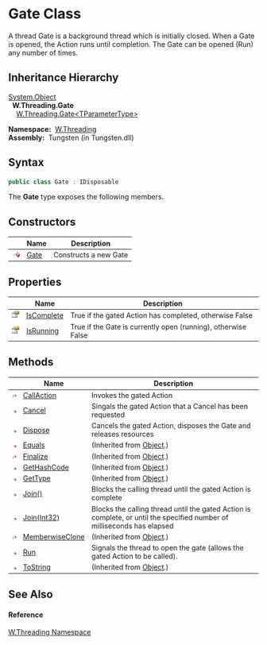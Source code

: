 Gate Class
==========
   A thread Gate is a background thread which is initially closed. When a Gate is opened, the Action runs until completion. The Gate can be opened (Run) any number of times.


Inheritance Hierarchy
---------------------
[System.Object][1]  
  **W.Threading.Gate**  
    [W.Threading.Gate&lt;TParameterType>][2]  

  **Namespace:**  [W.Threading][3]  
  **Assembly:**  Tungsten (in Tungsten.dll)

Syntax
------

```csharp
public class Gate : IDisposable
```

The **Gate** type exposes the following members.


Constructors
------------

                 | Name      | Description           
---------------- | --------- | --------------------- 
![Public method] | [Gate][4] | Constructs a new Gate 


Properties
----------

                   | Name            | Description                                                   
------------------ | --------------- | ------------------------------------------------------------- 
![Public property] | [IsComplete][5] | True if the gated Action has completed, otherwise False       
![Public property] | [IsRunning][6]  | True if the Gate is currently open (running), otherwise False 


Methods
-------

                    | Name                  | Description                                                                                                             
------------------- | --------------------- | ----------------------------------------------------------------------------------------------------------------------- 
![Protected method] | [CallAction][7]       | Invokes the gated Action                                                                                                
![Public method]    | [Cancel][8]           | Singals the gated Action that a Cancel has been requested                                                               
![Public method]    | [Dispose][9]          | Cancels the gated Action, disposes the Gate and releases resources                                                      
![Public method]    | [Equals][10]          | (Inherited from [Object][1].)                                                                                           
![Protected method] | [Finalize][11]        | (Inherited from [Object][1].)                                                                                           
![Public method]    | [GetHashCode][12]     | (Inherited from [Object][1].)                                                                                           
![Public method]    | [GetType][13]         | (Inherited from [Object][1].)                                                                                           
![Public method]    | [Join()][14]          | Blocks the calling thread until the gated Action is complete                                                            
![Public method]    | [Join(Int32)][15]     | Blocks the calling thread until the gated Action is complete, or until the specified number of milliseconds has elapsed 
![Protected method] | [MemberwiseClone][16] | (Inherited from [Object][1].)                                                                                           
![Public method]    | [Run][17]             | Signals the thread to open the gate (allows the gated Action to be called).                                             
![Public method]    | [ToString][18]        | (Inherited from [Object][1].)                                                                                           


See Also
--------

#### Reference
[W.Threading Namespace][3]  

[1]: http://msdn.microsoft.com/en-us/library/e5kfa45b
[2]: ../Gate_1/README.md
[3]: ../README.md
[4]: _ctor.md
[5]: IsComplete.md
[6]: IsRunning.md
[7]: CallAction.md
[8]: Cancel.md
[9]: Dispose.md
[10]: http://msdn.microsoft.com/en-us/library/bsc2ak47
[11]: http://msdn.microsoft.com/en-us/library/4k87zsw7
[12]: http://msdn.microsoft.com/en-us/library/zdee4b3y
[13]: http://msdn.microsoft.com/en-us/library/dfwy45w9
[14]: Join.md
[15]: Join_1.md
[16]: http://msdn.microsoft.com/en-us/library/57ctke0a
[17]: Run.md
[18]: http://msdn.microsoft.com/en-us/library/7bxwbwt2
[Public method]: ../../_icons/pubmethod.gif "Public method"
[Public property]: ../../_icons/pubproperty.gif "Public property"
[Protected method]: ../../_icons/protmethod.gif "Protected method"